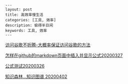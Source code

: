 

```
---
layout: post
title: 高效率慢生活
categories: [工具, 效率]
description: 偷得半日闲
keywords: 工具, 效率
---
```

[访问谷歌不折腾-大概率保证访问谷歌的方法](https://github.com/l00c00l/LCL_Blog/blob/master/AccessGoogle.md)


[怎样在github的markdown页面中插入并显示公式20200327](https://github.com/l00c00l/Notes_Cards/blob/master/CD20200327-math_formula_howto.md)


[公式测试20200326](https://github.com/l00c00l/Notes_Cards/blob/master/CD20200326-math_formula_github_markdown.md)


[知识森林...知识图谱 20200402](https://zhuanlan.zhihu.com/p/123400942)
